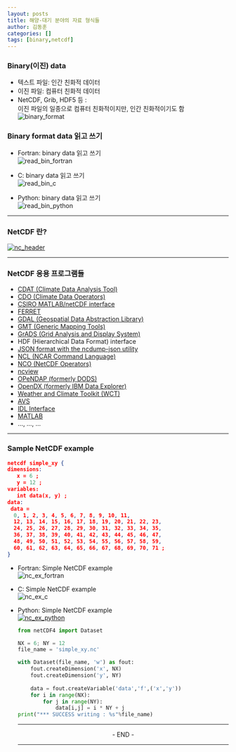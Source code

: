 ```yaml
---
layout: posts
title: 해양-대기 분야의 자료 형식들
author: 김동훈
categories: []
tags: [binary,netcdf]
---
```


### Binary(이진) data

* 텍스트 파일: 인간 친화적 데이터
* 이진 파일: 컴퓨터 친화적 데이터
* NetCDF, Grib, HDF5 등 :<br>이진 파일의 일종으로 컴퓨터 친화적이지만, 인간 친화적이기도 함<br>![binary_format](../assets/images/DataFormat/binary_format.png)

### Binary format data 읽고 쓰기

* Fortran: binary data 읽고 쓰기<br>![read_bin_fortran](../assets/images/DataFormat/read_bin_fotran.png)

* C: binary data 읽고 쓰기<br>![read_bin_c](../assets/images/DataFormat/read_bin_c.png)

* Python: binary data 읽고 쓰기<br>![read_bin_python](../assets/images/DataFormat/read_bin_python.png)

---

### NetCDF 란?

[![nc_header](../assets/images/DataFormat/nc_header.png)](../assets/images/DataFormat/nc_header.png)

---

### NetCDF 응용 프로그램들

* [CDAT (Climate Data Analysis Tool)](http://www.unidata.ucar.edu/software/netcdf/software.html#CDAT)
* [CDO (Climate Data Operators)](http://www.unidata.ucar.edu/software/netcdf/software.html#CDO)
* [CSIRO MATLAB/netCDF interface](http://www.unidata.ucar.edu/software/netcdf/software.html#CSIRO-MATLAB)
* [FERRET](http://www.unidata.ucar.edu/software/netcdf/software.html#FERRET)
* [GDAL (Geospatial Data Abstraction Library)](http://www.unidata.ucar.edu/software/netcdf/software.html#GDAL)
* [GMT (Generic Mapping Tools)](http://www.unidata.ucar.edu/software/netcdf/software.html#GMT)
* [GrADS (Grid Analysis and Display System)](http://www.unidata.ucar.edu/software/netcdf/software.html#GrADS)
* HDF (Hierarchical Data Format) interface
* [JSON format with the ncdump-json utility](http://www.unidata.ucar.edu/software/netcdf/software.html#JSON)
* [NCL (NCAR Command Language)](http://www.unidata.ucar.edu/software/netcdf/software.html#NCL)
* [NCO (NetCDF Operators)](http://www.unidata.ucar.edu/software/netcdf/software.html#NCO)
* [ncview](http://www.unidata.ucar.edu/software/netcdf/software.html#ncview)
* [OPeNDAP (formerly DODS)](http://www.unidata.ucar.edu/software/netcdf/software.html#OPeNDAP)
* [OpenDX (formerly IBM Data Explorer)](http://www.unidata.ucar.edu/software/netcdf/software.html#OpenDX)
* [Weather and Climate Toolkit (WCT)](http://www.unidata.ucar.edu/software/netcdf/software.html#WCT)
* [AVS](http://www.unidata.ucar.edu/software/netcdf/software.html#AVS)
* [IDL Interface](http://www.unidata.ucar.edu/software/netcdf/software.html#IDL)
* [MATLAB](http://www.unidata.ucar.edu/software/netcdf/software.html#MATLAB)
* …, …, …

---

### Sample NetCDF example

```json
netcdf simple_xy {
dimensions:
   x = 6 ;
   y = 12 ;
variables:
   int data(x, y) ;
data:
 data =
  0, 1, 2, 3, 4, 5, 6, 7, 8, 9, 10, 11,
  12, 13, 14, 15, 16, 17, 18, 19, 20, 21, 22, 23,
  24, 25, 26, 27, 28, 29, 30, 31, 32, 33, 34, 35,
  36, 37, 38, 39, 40, 41, 42, 43, 44, 45, 46, 47,
  48, 49, 50, 51, 52, 53, 54, 55, 56, 57, 58, 59,
  60, 61, 62, 63, 64, 65, 66, 67, 68, 69, 70, 71 ;
}
```



* Fortran: Simple NetCDF example<br>![nc_ex_fortran](../assets/images/DataFormat/nc_ex_fortran.png)

* C: Simple NetCDF example<br>![nc_ex_c](../assets/images/DataFormat/nc_ex_c.png)

* Python: Simple NetCDF example<br>[![nc_ex_python](../assets/images/DataFormat/nc_ex_python.png)](../assets/images/DataFormat/nc_ex_python.png)

  ```python
  from netCDF4 import Dataset
  
  NX = 6; NY = 12
  file_name = 'simple_xy.nc'
  
  with Dataset(file_name, 'w') as fout:
      fout.createDimension('x', NX)
      fout.createDimension('y', NY)
      
      data = fout.createVariable('data','f',('x','y'))
      for i in range(NX):
          for j in range(NY):
              data[i,j] = i * NY + j
  print("*** SUCCESS writing : %s"%file_name)
  ```

  ------

  <center>- END -</center>

  ------

  <br><br>

  <br>
